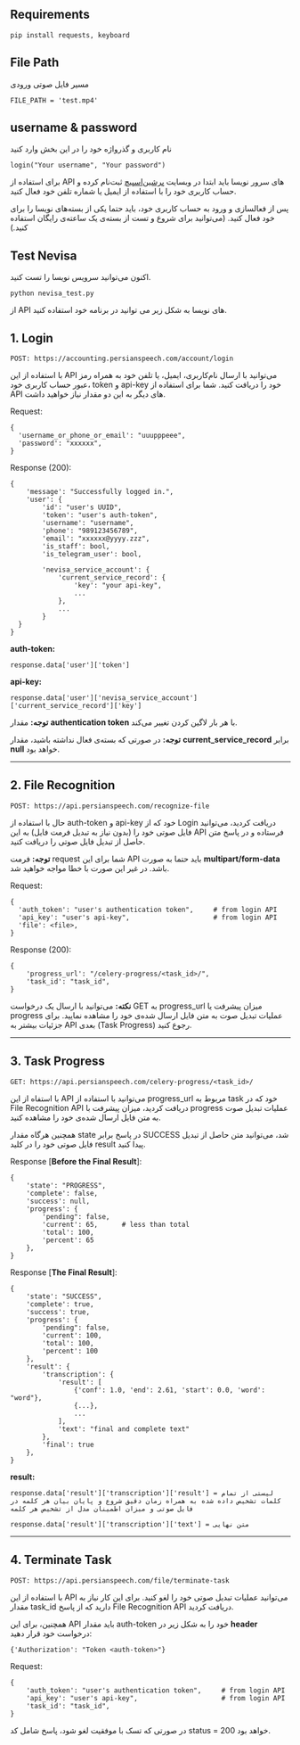 ## Requirements
```
pip install requests, keyboard
```
## File Path
مسیر فایل صوتی ورودی
```
FILE_PATH = 'test.mp4'
```
## username & password

نام کاربری و گذرواژه خود را در این بخش وارد کنید
```
login("Your username", "Your password")
```

برای استفاده از API های سرور نویسا باید ابتدا در وبسایت [پرشین‌اسپیچ](https://persianspeech.com) ثبت‌نام کرده و حساب کاربری خود را با استفاده از ایمیل یا شماره تلفن خود فعال کنید.

پس از فعالسازی و ورود به حساب کاربری خود، باید حتما یکی از بسته‌های نویسا را برای خود فعال کنید. (می‌توانید برای شروع و تست از بسته‌ی یک ساعته‌ی رایگان استفاده کنید.)

## Test Nevisa
اکنون می‌توانید سرویس نویسا را تست کنید.

```
python nevisa_test.py
```

از API های نویسا به شکل زیر می توانید در برنامه خود استفاده کنید.

## 1. Login
    POST: https://accounting.persianspeech.com/account/login

با استفاده از این API می‌توانید با ارسال نام‌کاربری، ایمیل، یا تلفن خود به همراه رمز عبور حساب کاربری خود، token و api-key خود را دریافت کنید. شما برای استفاده از API های دیگر به این دو مقدار نیاز خواهید داشت.

Request:

    {
      'username_or_phone_or_email': "uuupppeee", 
      'password': "xxxxxx",
    }

Response (200):

    {
        'message': "Successfully logged in.",
        'user': {
            'id': "user's UUID",
            'token': "user's auth-token",
            'username': "username",
            'phone': "989123456789",
            'email': "xxxxxx@yyyy.zzz",
            'is_staff': bool,
            'is_telegram_user': bool,
      
            'nevisa_service_account': {
                'current_service_record': {
                    'key': "your api-key",
                    ...
                },
                ...
            }
      }
    }
    
**auth-token:**

    response.data['user']['token']

**api-key:**

    response.data['user']['nevisa_service_account']['current_service_record']['key']

**توجه:** مقدار **authentication token** با هر بار لاگین کردن تغییر می‌کند.

**توجه:** در صورتی که بسته‌ی فعال نداشته باشید، مقدار **current_service_record** برابر **null** خواهد بود.

----------

## 2. File Recognition
    POST: https://api.persianspeech.com/recognize-file

حال با استفاده از auth-token و api-key خود که از Login دریافت کردید، می‌توانید فایل صوتی خود را (بدون نیاز به تبدیل فرمت فایل) به این API فرستاده و در پاسخ متن حاصل از تبدیل فایل صوتی را دریافت کنید.

**توجه:** فرمت request شما برای این API باید حتما به صورت **multipart/form-data** باشد. در غیر این صورت با خطا مواجه خواهید شد.

Request:

    {
      'auth_token': "user's authentication token",     # from login API
      'api_key': "user's api-key",                     # from login API
      'file': <file>,
    }

Response (200):

    {
        'progress_url': "/celery-progress/<task_id>/",
        'task_id': "task_id",
    }

**نکته:** می‌توانید با ارسال یک درخواست GET به progress_url میزان پیشرفت یا progress عملیات تبدیل صوت به متن فایل ارسال شده‌ی خود را مشاهده نمایید. برای جزئیات بیشتر به API بعدی (Task Progress) رجوع کنید.


----------


## 3. Task Progress
    GET: https://api.persianspeech.com/celery-progress/<task_id>/
    
با استفاه از این API می‌توانید با استفاده از progress_url مربوط به task خود که در File Recognition API دریافت کردید، میزان پیشرفت با progress عملیات تبدیل صوت به متن فایل ارسال شده‌ی خود را مشاهده کنید.

همچنین هرگاه مقدار state در پاسخ برابر  SUCCESS شد، می‌توانید متن حاصل از تبدیل فایل صوتی خود را در کلید result پیدا کنید.

Response [**Before the Final Result**]:

    {
        'state': "PROGRESS",
        'complete': false,
        'success': null,
        'progress': {
            'pending": false,
            'current': 65,      # less than total
            'total': 100,
            'percent': 65
        }, 
    }

Response [**The Final Result**]:

    {
        'state': "SUCCESS",
        'complete': true,
        'success': true,
        'progress': {
            'pending": false,
            'current': 100, 
            'total': 100,
            'percent': 100
        }, 
        'result': {
            'transcription': {
                'result': [
                    {'conf': 1.0, 'end': 2.61, 'start': 0.0, 'word': "word"},
                    {...},
                    ...
                ],
                'text': "final and complete text"
            },
            'final': true
        },
    }

**result:**
    
    response.data['result']['transcription']['result'] = لیستی از تمام کلمات تشخیص داده شده به همراه زمان دقیق شروع و پایان بیان هر کلمه در فایل صوتی و میزان اطمینان مدل از تشخیص هر کلمه

    response.data['result']['transcription']['text'] = متن نهایی


----------


## 4. Terminate Task
    POST: https://api.persianspeech.com/file/terminate-task

با استفاده از این API می‌توانید عملیات تبدیل صوتی خود را لغو کنید. برای این کار نیاز به مقدار task_id دارید که از پاسخ File Recognition API دریافت کردید.

همچنین، برای این API باید مقدار auth-token خود را به شکل زیر در **header** درخواست خود قرار دهید:

    {'Authorization': "Token <auth-token>"}

Request:

    {
        'auth_token': "user's authentication token",     # from login API
        'api_key': "user's api-key",                     # from login API
        'task_id': "task_id",
    }

در صورتی که تسک با موفقیت لغو شود، پاسخ شامل کد status = 200 خواهد بود.
